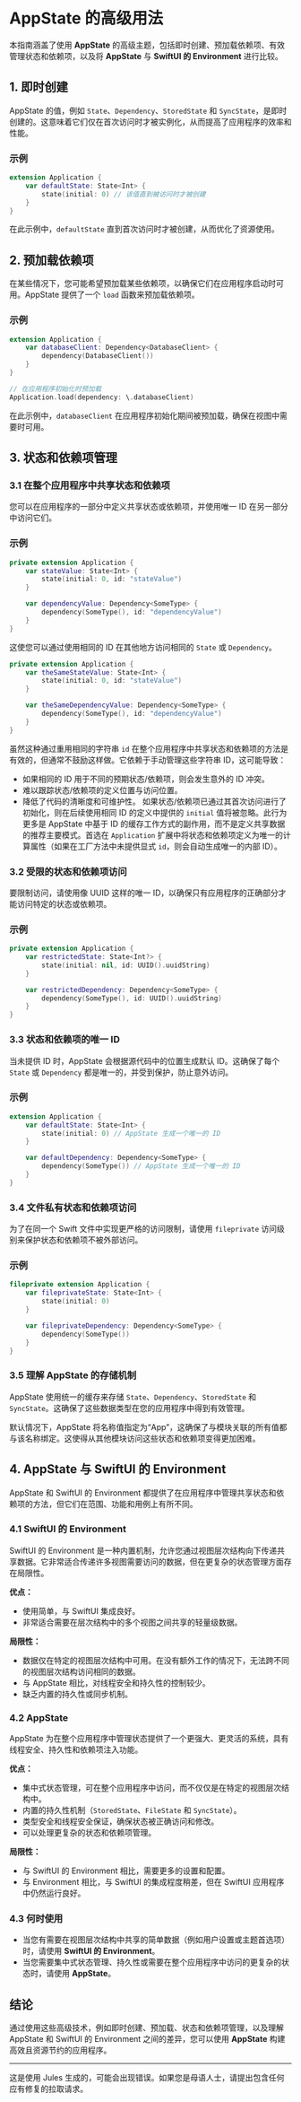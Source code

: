 # AppState 的高级用法

本指南涵盖了使用 **AppState** 的高级主题，包括即时创建、预加载依赖项、有效管理状态和依赖项，以及将 **AppState** 与 **SwiftUI 的 Environment** 进行比较。

## 1. 即时创建

AppState 的值，例如 `State`、`Dependency`、`StoredState` 和 `SyncState`，是即时创建的。这意味着它们仅在首次访问时才被实例化，从而提高了应用程序的效率和性能。

### 示例

```swift
extension Application {
    var defaultState: State<Int> {
        state(initial: 0) // 该值直到被访问时才被创建
    }
}
```

在此示例中，`defaultState` 直到首次访问时才被创建，从而优化了资源使用。

## 2. 预加载依赖项

在某些情况下，您可能希望预加载某些依赖项，以确保它们在应用程序启动时可用。AppState 提供了一个 `load` 函数来预加载依赖项。

### 示例

```swift
extension Application {
    var databaseClient: Dependency<DatabaseClient> {
        dependency(DatabaseClient())
    }
}

// 在应用程序初始化时预加载
Application.load(dependency: \.databaseClient)
```

在此示例中，`databaseClient` 在应用程序初始化期间被预加载，确保在视图中需要时可用。

## 3. 状态和依赖项管理

### 3.1 在整个应用程序中共享状态和依赖项

您可以在应用程序的一部分中定义共享状态或依赖项，并使用唯一 ID 在另一部分中访问它们。

### 示例

```swift
private extension Application {
    var stateValue: State<Int> {
        state(initial: 0, id: "stateValue")
    }

    var dependencyValue: Dependency<SomeType> {
        dependency(SomeType(), id: "dependencyValue")
    }
}
```

这使您可以通过使用相同的 ID 在其他地方访问相同的 `State` 或 `Dependency`。

```swift
private extension Application {
    var theSameStateValue: State<Int> {
        state(initial: 0, id: "stateValue")
    }

    var theSameDependencyValue: Dependency<SomeType> {
        dependency(SomeType(), id: "dependencyValue")
    }
}
```

虽然这种通过重用相同的字符串 `id` 在整个应用程序中共享状态和依赖项的方法是有效的，但通常不鼓励这样做。它依赖于手动管理这些字符串 ID，这可能导致：
- 如果相同的 ID 用于不同的预期状态/依赖项，则会发生意外的 ID 冲突。
- 难以跟踪状态/依赖项的定义位置与访问位置。
- 降低了代码的清晰度和可维护性。
如果状态/依赖项已通过其首次访问进行了初始化，则在后续使用相同 ID 的定义中提供的 `initial` 值将被忽略。此行为更多是 AppState 中基于 ID 的缓存工作方式的副作用，而不是定义共享数据的推荐主要模式。首选在 `Application` 扩展中将状态和依赖项定义为唯一的计算属性（如果在工厂方法中未提供显式 `id`，则会自动生成唯一的内部 ID）。

### 3.2 受限的状态和依赖项访问

要限制访问，请使用像 UUID 这样的唯一 ID，以确保只有应用程序的正确部分才能访问特定的状态或依赖项。

### 示例

```swift
private extension Application {
    var restrictedState: State<Int?> {
        state(initial: nil, id: UUID().uuidString)
    }

    var restrictedDependency: Dependency<SomeType> {
        dependency(SomeType(), id: UUID().uuidString)
    }
}
```

### 3.3 状态和依赖项的唯一 ID

当未提供 ID 时，AppState 会根据源代码中的位置生成默认 ID。这确保了每个 `State` 或 `Dependency` 都是唯一的，并受到保护，防止意外访问。

### 示例

```swift
extension Application {
    var defaultState: State<Int> {
        state(initial: 0) // AppState 生成一个唯一的 ID
    }

    var defaultDependency: Dependency<SomeType> {
        dependency(SomeType()) // AppState 生成一个唯一的 ID
    }
}
```

### 3.4 文件私有状态和依赖项访问

为了在同一个 Swift 文件中实现更严格的访问限制，请使用 `fileprivate` 访问级别来保护状态和依赖项不被外部访问。

### 示例

```swift
fileprivate extension Application {
    var fileprivateState: State<Int> {
        state(initial: 0)
    }

    var fileprivateDependency: Dependency<SomeType> {
        dependency(SomeType())
    }
}
```

### 3.5 理解 AppState 的存储机制

AppState 使用统一的缓存来存储 `State`、`Dependency`、`StoredState` 和 `SyncState`。这确保了这些数据类型在您的应用程序中得到有效管理。

默认情况下，AppState 将名称值指定为“App”，这确保了与模块关联的所有值都与该名称绑定。这使得从其他模块访问这些状态和依赖项变得更加困难。

## 4. AppState 与 SwiftUI 的 Environment

AppState 和 SwiftUI 的 Environment 都提供了在应用程序中管理共享状态和依赖项的方法，但它们在范围、功能和用例上有所不同。

### 4.1 SwiftUI 的 Environment

SwiftUI 的 Environment 是一种内置机制，允许您通过视图层次结构向下传递共享数据。它非常适合传递许多视图需要访问的数据，但在更复杂的状态管理方面存在局限性。

**优点：**
- 使用简单，与 SwiftUI 集成良好。
- 非常适合需要在层次结构中的多个视图之间共享的轻量级数据。

**局限性：**
- 数据仅在特定的视图层次结构中可用。在没有额外工作的情况下，无法跨不同的视图层次结构访问相同的数据。
- 与 AppState 相比，对线程安全和持久性的控制较少。
- 缺乏内置的持久性或同步机制。

### 4.2 AppState

AppState 为在整个应用程序中管理状态提供了一个更强大、更灵活的系统，具有线程安全、持久性和依赖项注入功能。

**优点：**
- 集中式状态管理，可在整个应用程序中访问，而不仅仅是在特定的视图层次结构中。
- 内置的持久性机制（`StoredState`、`FileState` 和 `SyncState`）。
- 类型安全和线程安全保证，确保状态被正确访问和修改。
- 可以处理更复杂的状态和依赖项管理。

**局限性：**
- 与 SwiftUI 的 Environment 相比，需要更多的设置和配置。
- 与 Environment 相比，与 SwiftUI 的集成程度稍差，但在 SwiftUI 应用程序中仍然运行良好。

### 4.3 何时使用

- 当您有需要在视图层次结构中共享的简单数据（例如用户设置或主题首选项）时，请使用 **SwiftUI 的 Environment**。
- 当您需要集中式状态管理、持久性或需要在整个应用程序中访问的更复杂的状态时，请使用 **AppState**。

## 结论

通过使用这些高级技术，例如即时创建、预加载、状态和依赖项管理，以及理解 AppState 和 SwiftUI 的 Environment 之间的差异，您可以使用 **AppState** 构建高效且资源节约的应用程序。

---
这是使用 Jules 生成的，可能会出现错误。如果您是母语人士，请提出包含任何应有修复的拉取请求。
